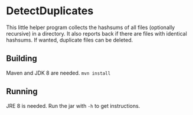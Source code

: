# DetectDuplicates

This little helper program collects the hashsums of all files (optionally recursive) in a directory. It also reports back if there are files with identical
hashsums. If wanted, duplicate files can be deleted.

## Building
Maven and JDK 8 are needed. ```mvn install```

## Running
JRE 8 is needed. Run the jar with `-h` to get instructions.
